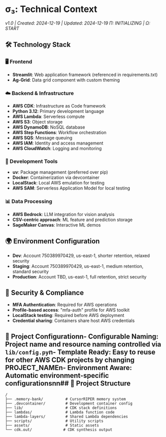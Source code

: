 # σ₃: Technical Context
*v1.0 | Created: 2024-12-19 | Updated: 2024-12-19*
*Π: INITIALIZING | Ω: START*

## 🛠️ Technology Stack

### 🖥️ Frontend
- **Streamlit**: Web application framework (referenced in requirements.txt)
- **Ag-Grid**: Data grid component with custom theming

### ☁️ Backend & Infrastructure
- **AWS CDK**: Infrastructure as Code framework
- **Python 3.12**: Primary development language
- **AWS Lambda**: Serverless compute
- **AWS S3**: Object storage
- **AWS DynamoDB**: NoSQL database
- **AWS Step Functions**: Workflow orchestration
- **AWS SQS**: Message queuing
- **AWS IAM**: Identity and access management
- **AWS CloudWatch**: Logging and monitoring

### 🔧 Development Tools
- **uv**: Package management (preferred over pip)
- **Docker**: Containerization via devcontainer
- **LocalStack**: Local AWS emulation for testing
- **AWS SAM**: Serverless Application Model for local testing

### 📊 Data Processing
- **AWS Bedrock**: LLM integration for vision analysis
- **CSV-centric approach**: ML feature and prediction storage
- **SageMaker Canvas**: Interactive ML demos

## 🌍 Environment Configuration
- **Dev**: Account 750389970429, us-east-1, shorter retention, relaxed security
- **Staging**: Account 750389970429, us-east-1, medium retention, standard security
- **Production**: Account TBD, us-east-1, full retention, strict security

## 🔐 Security & Compliance
- **MFA Authentication**: Required for AWS operations
- **Profile-based access**: "mfa-auth" profile for AWS toolkit
- **LocalStack testing**: Required before AWS deployment
- **Credential sharing**: Containers share host AWS credentials

## 🔧 Project Configurationn- **Configurable Naming**: Project name and resource naming controlled via `lib/config.py`n- **Template Ready**: Easy to reuse for other AWS CDK projects by changing PROJECT_NAMEn- **Environment Aware**: Automatic environment-specific configurationsnn## 📁 Project Structure
```
/
├── .memory-bank/          # CursorRIPER memory system
├── .devcontainer/         # Development container config
├── lib/                   # CDK stack definitions
├── lambdas/               # Lambda function code
├── lambda-layers/         # Shared Lambda dependencies
├── scripts/               # Utility scripts
├── assets/                # Static assets
└── cdk.out/              # CDK synthesis output
```